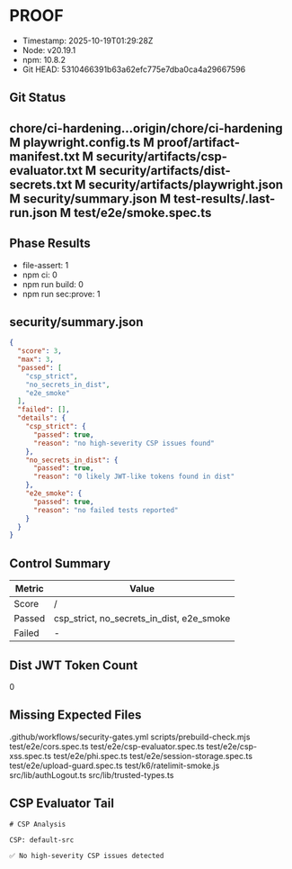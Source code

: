 # PROOF

- Timestamp: 2025-10-19T01:29:28Z
- Node: v20.19.1
- npm:  10.8.2
- Git HEAD: 5310466391b63a62efc775e7dba0ca4a29667596

## Git Status

## chore/ci-hardening...origin/chore/ci-hardening  M playwright.config.ts  M proof/artifact-manifest.txt  M security/artifacts/csp-evaluator.txt  M security/artifacts/dist-secrets.txt  M security/artifacts/playwright.json  M security/summary.json  M test-results/.last-run.json  M test/e2e/smoke.spec.ts

## Phase Results
- file-assert: 1
- npm ci: 0
- npm run build: 0
- npm run sec:prove: 1

## security/summary.json
```json
{
  "score": 3,
  "max": 3,
  "passed": [
    "csp_strict",
    "no_secrets_in_dist",
    "e2e_smoke"
  ],
  "failed": [],
  "details": {
    "csp_strict": {
      "passed": true,
      "reason": "no high-severity CSP issues found"
    },
    "no_secrets_in_dist": {
      "passed": true,
      "reason": "0 likely JWT-like tokens found in dist"
    },
    "e2e_smoke": {
      "passed": true,
      "reason": "no failed tests reported"
    }
  }
}

```

## Control Summary
| Metric | Value |
| --- | --- |
| Score |  /  |
| Passed | csp_strict, no_secrets_in_dist, e2e_smoke |
| Failed | - |

## Dist JWT Token Count
0

## Missing Expected Files
.github/workflows/security-gates.yml
scripts/prebuild-check.mjs
test/e2e/cors.spec.ts
test/e2e/csp-evaluator.spec.ts
test/e2e/csp-xss.spec.ts
test/e2e/phi.spec.ts
test/e2e/session-storage.spec.ts
test/e2e/upload-guard.spec.ts
test/k6/ratelimit-smoke.js
src/lib/authLogout.ts
src/lib/trusted-types.ts

## CSP Evaluator Tail
``` 
# CSP Analysis

CSP: default-src 

✅ No high-severity CSP issues detected
```
